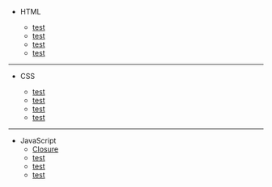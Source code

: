 - HTML

  - [test]()
  - [test]()
  - [test]()
  - [test]()

---

- CSS

  - [test]()
  - [test]()
  - [test]()
  - [test]()

---

- JavaScript
  - [Closure](https://github.com/goawmfhfl/My-wiki/blob/main/JavaScript/Closure.md)
  - [test]()
  - [test]()
  - [test]()
